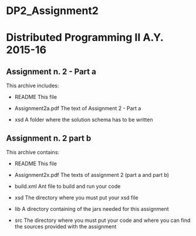 # DP2_Assignment2

Distributed Programming II A.Y. 2015-16
=======================================

Assignment n. 2 - Part a
------------------------

This archive includes:

- README            	This file

- Assignment2a.pdf   	The text of Assignment 2 - Part a

- xsd               	A folder where the solution schema has to be written


Assignment n. 2 part b
----------------------

This archive contains:

- README            This file

- Assignment2x.pdf  The texts of assignment 2 (part a and part b)

- build.xml         Ant file to build and run your code

- xsd               The directory where you must put your xsd file

- lib               A directory containing of the jars needed for this
                    assignment

- src               The directory where you must put your code and where
                    you can find the sources provided with the assignment